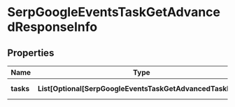 # SerpGoogleEventsTaskGetAdvancedResponseInfo


## Properties

| Name | Type | Description | Notes |
|------------ | ------------- | ------------- | -------------|
**tasks** | **List[Optional[SerpGoogleEventsTaskGetAdvancedTaskInfo]]** | array of tasks |[optional]|
